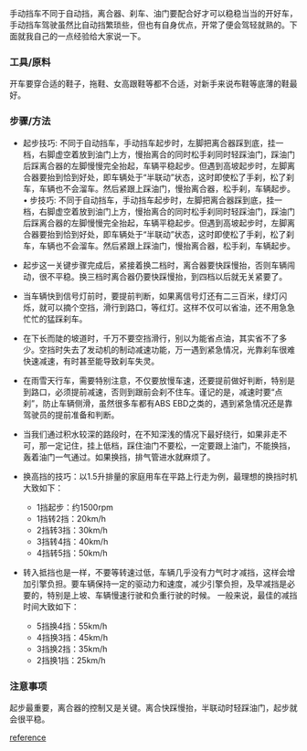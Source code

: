 手动挡车不同于自动挡，离合器、刹车、油门要配合好才可以稳稳当当的开好车，手动挡车驾驶虽然比自动挡繁琐些，但也有自身优点，开常了便会驾轻就熟的。下面就我自己的一点经验给大家说一下。
### 工具/原料
开车要穿合适的鞋子，拖鞋、女高跟鞋等都不合适，对新手来说布鞋等底薄的鞋最好。

### 步骤/方法

- 起步技巧: 不同于自动挡车，手动挡车起步时，左脚把离合器踩到底，挂一档，右脚虚空着放到油门上方，慢抬离合的同时松手刹同时轻踩油门，踩油门后踩离合器的左脚慢慢完全抬起，车辆平稳起步。但遇到高坡起步时，左脚离合器要抬到恰到好处，即车辆处于“半联动”状态，这时即使松了手刹，松了刹车，车辆也不会溜车。然后紧跟上踩油门，慢抬离合器，松手刹，车辆起步。• 步技巧: 不同于自动挡车，手动挡车起步时，左脚把离合器踩到底，挂一档，右脚虚空着放到油门上方，慢抬离合的同时松手刹同时轻踩油门，踩油门后踩离合器的左脚慢慢完全抬起，车辆平稳起步。但遇到高坡起步时，左脚离合器要抬到恰到好处，即车辆处于“半联动”状态，这时即使松了手刹，松了刹车，车辆也不会溜车。然后紧跟上踩油门，慢抬离合器，松手刹，车辆起步。

- 起步这一关键步骤完成后，紧接着换二档时，离合器要快踩慢抬，否则车辆闯动，很不平稳。换三档时离合器仍要快踩慢抬，到四档以后就无关紧要了。

- 当车辆快到信号灯前时，要提前判断，如果离信号灯还有二三百米，绿灯闪烁，就可以摘个空挡，滑行到路口，等红灯。这样不仅可以省油，还不用急急忙忙的猛踩刹车。

- 在下长而陡的坡道时，千万不要空挡滑行，别以为能省点油，其实省不了多少。空挡时失去了发动机的制动减速功能，万一遇到紧急情况，光靠刹车很难快速减速，有时甚至能导致刹车失灵。

- 在雨雪天行车，需要特别注意，不仅要放慢车速，还要提前做好判断，特别是到路口，必须提前减速，否则到跟前会刹不住车。谨记的是，减速时要“点刹”，防止车辆侧滑，虽然很多车都有ABS EBD之类的，遇到紧急情况还是靠驾驶员的提前准备和判断。

- 当我们通过积水较深的路段时，在不知深浅的情况下最好绕行，如果非走不可，那一定记住，挂上低档，踩住油门不要松，一定要跟上油门，不能换挡，轰着油门一气通过。如果换挡，排气管进水就麻烦了。

- 换高挡的技巧：以1.5升排量的家庭用车在平路上行走为例，最理想的换挡时机大致如下：
  - 1挡起步：约1500rpm
  - 1挡转2挡：20km/h
  - 2挡转3挡：30km/h
  - 3挡转4挡：40km/h
  - 4挡转5挡：50km/h
- 转入抵挡也是一样，不要等转速过低，车辆几乎没有力气时才减挡，这样会增加引擎负担。要车辆保持一定的驱动力和速度，减少引擎负担，及早减挡是必要的，特别是上坡、车辆慢速行驶和负重行驶的时候。 一般来说，最佳的减挡时间大致如下：
  - 5挡换4挡：55km/h
  - 4挡换3挡：45km/h
  - 3挡换2挡：35km/h 
  - 2挡换1挡：25km/h

### 注意事项
起步最重要，离合器的控制又是关键。离合快踩慢抬，半联动时轻踩油门，起步就会很平稳。

[reference](https://jingyan.baidu.com/article/ff42efa97b0796c19e220233.html)
